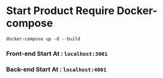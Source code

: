 # Start Product Require Docker-compose
`
  docker-compose up -d --build
`
### Front-end Start At : `localhost:3001`
### Back-end  Start At : `localhost:4001`
